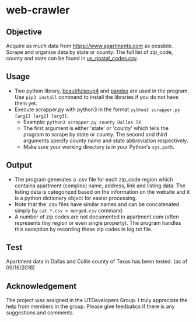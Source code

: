 # web-crawler

## Objective
Acquire as much data from https://www.apartments.com as possible. Scrape and organize data by state or county. The full list of zip_code, county and state can be found in [us_postal_codes.csv](./us_postal_codes.csv).

## Usage
- Two python library, [beautifulsoup4](https://pypi.org/project/beautifulsoup4/) and [pandas](http://pandas.pydata.org) are used in the program. Use `pip3 install` command to install the libraries if you do not have them yet.
- Execute scrapper.py with python3 in the format `python3 scrapper.py [arg1] [arg2] [arg3]`.
	- Example: `python3 scrapper.py county Dallas TX`
	- The first argument is either 'state' or 'county' which tells the program to scrape by state or county. The second and third arguments specify county name and state abbreviation respectively.
	- Make sure your working directory is in your Python's `sys.path`.

## Output
- The program generates a .csv file for each zip_code region which contains apartment (complex) name, address, link and listing data. The listing data is categorized based on the information on the website and it is a python dictionary object for easier processing.
- Note that the .csv files have similar names and can be concatenated simply by `cat *.csv > merged.csv` command.
- A number of zip codes are not documented in apartment.com (often represents tiny region or even single property). The program handles this exception by recording these zip codes in log.txt file.

## Test
Apartment data in Dallas and Collin county of Texas has been tested. (as of 09/16/2018)

## Acknowledgement
The project was assigned in the UTDevelopers Group. I truly appreciate the help from members in the group. Please give feedbakcs if there is any suggestions and comments.
